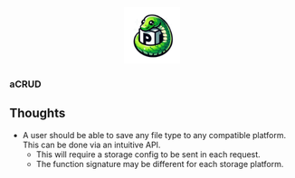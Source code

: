 <p align="center">
  <img src="./resources/logo.png" alt="Logo" width="100"> 
</p>


### aCRUD

## Thoughts

- A user should be able to save any file type to any compatible platform. This can be done via an intuitive API. 
  - This will require a storage config to be sent in each request. 
  - The function signature may be different for each storage platform.